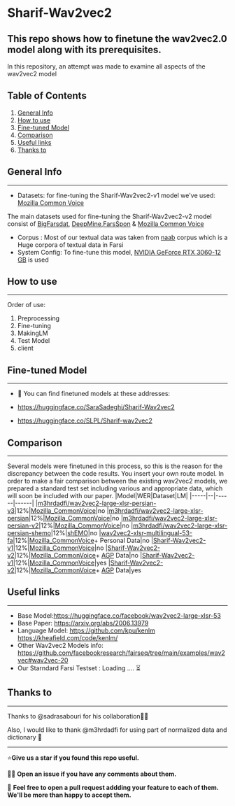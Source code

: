 # Sharif-Wav2vec2
**This repo shows how to finetune the wav2vec2.0 model along with its prerequisites.**
----------------------------------------------------------------------------------------
In this repository, an attempt was made to examine all aspects of the wav2vec2 model
## Table of Contents
1. [General Info](#general-info)
2. [How to use](#how-to-use)
3. [Fine-tuned Model](#fine-tuned-model)
4. [Comparison](#comparison)
5. [Useful links](#useful-links)
6. [Thanks to](#thanks-to)
## General Info
***

- Datasets: 
for fine-tuning the Sharif-Wav2vec2-v1 model we've used: [Mozilla Common Voice](https://commonvoice.mozilla.org/en?gclid=CjwKCAjw67ajBhAVEiwA2g_jEN4oRBq-KiWJxb0gxbtXYKjm2IbKVvLyKnZasu8TAo-NiKeC1N-ODhoCGLMQAvD_BwE)

The main datasets used for fine-tuning the Sharif-Wav2vec2-v2 model consist of [BigFarsdat](https://catalogue.elra.info/en-us/repository/browse/ELRA-S0380/), [DeepMine](https://data.deepmine.ir/en/),[FarsSpon](https://asr-gooyesh.com/fa/shop/%d8%af%d8%a7%d8%af%da%af%d8%a7%d9%86-farsspon/) & [Mozilla Common Voice](https://commonvoice.mozilla.org/en?gclid=CjwKCAjw67ajBhAVEiwA2g_jEN4oRBq-KiWJxb0gxbtXYKjm2IbKVvLyKnZasu8TAo-NiKeC1N-ODhoCGLMQAvD_BwE)
- Corpus : Most of our textual data was taken from [naab](https://github.com/Sharif-SLPL/t5-fa) corpus which is a Huge corpora of textual data in Farsi
- System Config: To fine-tune this model, [NVIDIA GeForce RTX 3060-12 GB](https://www.nvidia.com/nl-nl/geforce/graphics-cards/30-series/rtx-3060-3060ti/) is used

## How to use
***
Order of use:
1. Preprocessing
2. Fine-tuning
3. MakingLM
4. Test Model
5. client
## Fine-tuned Model
***
- :hugs: You can find finetuned models at these addresses:

- https://huggingface.co/SaraSadeghi/Sharif-Wav2vec2
- https://huggingface.co/SLPL/Sharif-wav2vec2

## Comparison
***
Several models were finetuned in this process, so this is the reason for the discrepancy between the code results. You insert your own route model.
In order to make a fair comparison between the existing wav2vec2 models, we prepared a standard test set including various and appropriate data, which will soon be included with our paper.
|Model|WER|Dataset|LM|
|-----|--|------|------|
|[m3hrdadfi/wav2vec2-large-xlsr-persian-v3](https://huggingface.co/Kamtera/persian-tts-female-vits)|12%|[Mozilla_CommonVoice](https://commonvoice.mozilla.org/en?gclid=CjwKCAjw67ajBhAVEiwA2g_jEN4oRBq-KiWJxb0gxbtXYKjm2IbKVvLyKnZasu8TAo-NiKeC1N-ODhoCGLMQAvD_BwE)|no
|[m3hrdadfi/wav2vec2-large-xlsr-persian](https://huggingface.co/m3hrdadfi/wav2vec2-large-xlsr-persian)|12%|[Mozilla_CommonVoice](https://commonvoice.mozilla.org/en?gclid=CjwKCAjw67ajBhAVEiwA2g_jEN4oRBq-KiWJxb0gxbtXYKjm2IbKVvLyKnZasu8TAo-NiKeC1N-ODhoCGLMQAvD_BwE)|no
|[m3hrdadfi/wav2vec2-large-xlsr-persian-v2](https://huggingface.co/m3hrdadfi/wav2vec2-large-xlsr-persian-v2)|12%|[Mozilla_CommonVoice](https://commonvoice.mozilla.org/en?gclid=CjwKCAjw67ajBhAVEiwA2g_jEN4oRBq-KiWJxb0gxbtXYKjm2IbKVvLyKnZasu8TAo-NiKeC1N-ODhoCGLMQAvD_BwE)|no
|[m3hrdadfi/wav2vec2-large-xlsr-persian-shemo](https://huggingface.co/m3hrdadfi/wav2vec2-large-xlsr-persian-shemo)|12%|[shEMO](https://www.kaggle.com/datasets/mansourehk/shemo-persian-speech-emotion-detection-database)|no
|[wav2vec2-xlsr-multilingual-53-fa](https://huggingface.co/masoudmzb/wav2vec2-xlsr-multilingual-53-fa)|12%|[Mozilla_CommonVoice](https://commonvoice.mozilla.org/en?gclid=CjwKCAjw67ajBhAVEiwA2g_jEN4oRBq-KiWJxb0gxbtXYKjm2IbKVvLyKnZasu8TAo-NiKeC1N-ODhoCGLMQAvD_BwE)+ Personal Data|no
|[Sharif-Wav2vec2-v1](https://huggingface.co/Kamtera/persian-tts-female-tacotron2)|12%|[Mozilla_CommonVoice](https://commonvoice.mozilla.org/en?gclid=CjwKCAjw67ajBhAVEiwA2g_jEN4oRBq-KiWJxb0gxbtXYKjm2IbKVvLyKnZasu8TAo-NiKeC1N-ODhoCGLMQAvD_BwE)|no
|[Sharif-Wav2vec2-v2](https://huggingface.co/Kamtera/persian-tts-female-Hifigan)|12%|[Mozilla_CommonVoice](https://commonvoice.mozilla.org/en?gclid=CjwKCAjw67ajBhAVEiwA2g_jEN4oRBq-KiWJxb0gxbtXYKjm2IbKVvLyKnZasu8TAo-NiKeC1N-ODhoCGLMQAvD_BwE)+ [AGP](https://github.com/asr-gooyesh-pardaz) Data|no
|[Sharif-Wav2vec2-v1](https://huggingface.co/Kamtera/persian-tts-female-tacotron2)|12%|[Mozilla_CommonVoice](https://commonvoice.mozilla.org/en?gclid=CjwKCAjw67ajBhAVEiwA2g_jEN4oRBq-KiWJxb0gxbtXYKjm2IbKVvLyKnZasu8TAo-NiKeC1N-ODhoCGLMQAvD_BwE)|yes
|[Sharif-Wav2vec2-v2](https://huggingface.co/Kamtera/persian-tts-female-Hifigan)|12%|[Mozilla_CommonVoice](https://commonvoice.mozilla.org/en?gclid=CjwKCAjw67ajBhAVEiwA2g_jEN4oRBq-KiWJxb0gxbtXYKjm2IbKVvLyKnZasu8TAo-NiKeC1N-ODhoCGLMQAvD_BwE)+ [AGP](https://github.com/asr-gooyesh-pardaz) Data|yes

## Useful links
***
- Base Model:https://huggingface.co/facebook/wav2vec2-large-xlsr-53
- Base Paper: https://arxiv.org/abs/2006.13979
- Language Model: https://github.com/kpu/kenlm https://kheafield.com/code/kenlm/
- Other Wav2vec2 Models info: https://github.com/facebookresearch/fairseq/tree/main/examples/wav2vec#wav2vec-20
- Our Starndard Farsi Testset : Loading ....	:hourglass_flowing_sand:
## Thanks to
***

Thanks to @sadrasabouri for his collaboration:handshake::handshake:

Also, I would like to thank @m3hrdadfi for using part of normalized data and dictionary :handshake:
***

:star:**Give us a star if you found this repo useful.**

🙋‍♀️ **Open an issue if you have any comments about them.**

:smiling_face_with_three_hearts: **Feel free to open a pull request addding your feature to each of them. We'll be more than happy to accept them.**

